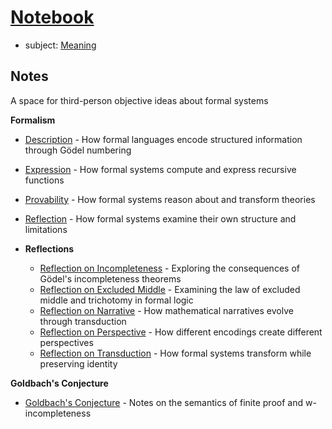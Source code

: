 # [Notebook](https://dna-platform.github.io/inexplicable-phenomena/notebook/notebook.html)
- subject: [Meaning](../encyclopedia/semantic-reference-theory.md)

## Notes

A space for third-person objective ideas about formal systems

**Formalism**
- [Description](formalism/1-description.md) - How formal languages encode structured information through Gödel numbering
- [Expression](formalism/2-expression.md) - How formal systems compute and express recursive functions
- [Provability](formalism/3-provability.md) - How formal systems reason about and transform theories
- [Reflection](formalism/4-reflection.md) - How formal systems examine their own structure and limitations

- **Reflections**
  - [Reflection on Incompleteness](formalism/reflections/reflection-incompleteness.md) - Exploring the consequences of Gödel's incompleteness theorems
  - [Reflection on Excluded Middle](formalism/reflections/reflection-middle.md) - Examining the law of excluded middle and trichotomy in formal logic
  - [Reflection on Narrative](formalism/reflections/reflection-narrative.md) - How mathematical narratives evolve through transduction
  - [Reflection on Perspective](formalism/reflections/reflection-perspective.md) - How different encodings create different perspectives
  - [Reflection on Transduction](formalism/reflections/reflection-transduction.md) - How formal systems transform while preserving identity

**Goldbach's Conjecture**
- [Goldbach's Conjecture](goldbachs/goldbachs.md) - Notes on the semantics of finite proof and w-incompleteness